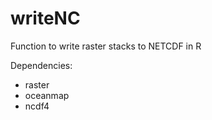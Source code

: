 # writeNC
Function to write raster stacks to NETCDF in R

Dependencies:
+ raster
+ oceanmap
+ ncdf4
